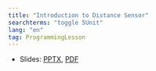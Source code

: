```yaml
---
title: "Introduction to Distance Sensor"
searchterms: "toggle 5Unit"
lang: "en"
tag: ProgrammingLesson
---
```

 <ul>
 <li class="ng-binding">Slides:
 <a href="ProgrammingLessons/DistanceSensor.pptx">PPTX</a>,
 <a href="ProgrammingLessons/DistanceSensor.pdf">PDF</a>
 </li>
 </ul>
